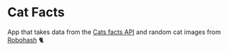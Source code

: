 # Cat Facts
App that takes data from the [Cats facts API](https://catfact.ninja) and random cat images from [Robohash](https://robohash.org) 🐈

